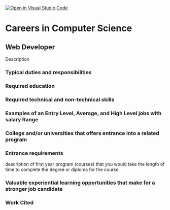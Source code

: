 [![Open in Visual Studio Code](https://classroom.github.com/assets/open-in-vscode-c66648af7eb3fe8bc4f294546bfd86ef473780cde1dea487d3c4ff354943c9ae.svg)](https://classroom.github.com/online_ide?assignment_repo_id=10095862&assignment_repo_type=AssignmentRepo)
# Careers in Computer Science

## Web Developer
Description 

### Typical duties and responsibilities
### Required education
### Required technical and non-technical skills
### Examples of an Entry Level, Average, and High Level jobs with salary Range
### College and/or universities that offers entrance into a related program 
### Entrance requirements
 description of first year program (courses) that you would take
    the length of time to complete the degree or diploma for the course 
### Valuable experiential learning opportunities that make for a stronger job candidate
### Work Cited
